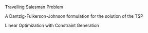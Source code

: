 Travelling Salesman Problem

A Dantzig-Fulkerson-Johnson formulation for the solution of the TSP

Linear Optimization with Constraint Generation
